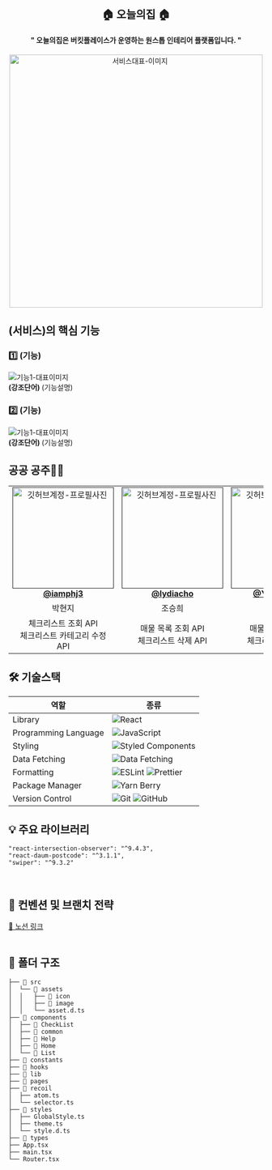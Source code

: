 <div align="center">

<h2> 🏠 오늘의집 🏠 </h2>
<h4>" 오늘의집은 버킷플레이스가 운영하는 원스톱 인테리어 플랫폼입니다. "</h4>

<img width="500px" src="https://github.com/GO-SOPT-GROUP5/ohouse-client/assets/81505421/2f77947c-6260-41f1-8ae2-dcd941105879"  alt="서비스대표-이미지"/>


</div>

<h2> (서비스)의 핵심 기능 </h2>

<h3> 1️⃣ (기능) </h3>
<img src=""  alt="기능1-대표이미지" />
<div ><strong> (강조단어) </strong> (기능설명)  <br/></div>


<h3> 2️⃣ (기능) </h3>
<img src=""  alt="기능1-대표이미지" />
<div ><strong> (강조단어) </strong> (기능설명)  <br/></div>


<h2> 공공 공주👸🏻 </h2>

<table align="center">
    <tr align="center">
        <td style="min-width: 200px;">
            <a href="">
              <img src="https://avatars.githubusercontent.com/u/73213437?v=4" width="200" alt="깃허브계정-프로필사진">
              <br />
              <b>@iamphj3</b>
            </a>
        </td>
      <td style="min-width: 200px;">
            <a href="">
              <img src="https://user-images.githubusercontent.com/81505421/231646330-7721ecc9-6624-410c-a640-5ba7cb2431fa.JPG" width="200" alt="깃허브계정-프로필사진">
              <br />
              <b>@lydiacho</b>
            </a>
        </td>
      <td style="min-width: 200px;">
            <a href="">
              <img src="https://user-images.githubusercontent.com/77691829/231671852-ba297bcf-74f2-48a4-aaa1-d79083536b0f.jpg" width="200" alt="깃허브계정-프로필사진">
              <br />
              <b>@Yeonseo-Jo</b>
            </a>
        </td>
    </tr>
    <tr align="center">
        <td>
            박현지 <br/>
      </td>
       <td>
            조승희 <br/>
      </td>
       <td>
            조연서 <br/>
      </td>
    </tr>
  	<tr align="center">
        <td>
            체크리스트 조회 API<br/>체크리스트 카테고리 수정 API 
      </td>
       <td>
            매물 목록 조회 API<br/>체크리스트 삭제 API
      </td>
       <td>
            매물 정보 수정 API<br/>체크리스트 생성 API
      </td>
    </tr>
</table>

<h2> 🛠 기술스택 </h2>

| 역할                 | 종류                                                                                                                                                                                                              |
| -------------------- | ----------------------------------------------------------------------------------------------------------------------------------------------------------------------------------------------------------------- |
| Library              | ![React](https://img.shields.io/badge/React-61DAFB?style=for-the-badge&logo=React&logoColor=black)                                                                                                                |
| Programming Language | ![JavaScript](https://img.shields.io/badge/JavaScript-F7DF1E.svg?style=for-the-badge&logo=JavaScript&logoColor=black)                                                                                             |
| Styling              | ![Styled Components](https://img.shields.io/badge/styled--components-DB7093?style=for-the-badge&logo=styled-components&logoColor=white)                                                                           |
| Data Fetching        | ![Data Fetching](https://img.shields.io/badge/Axios-5A29E4?style=for-the-badge&logo=Axios&logoColor=white)                                                                                                        |
| Formatting           | ![ESLint](https://img.shields.io/badge/ESLint-4B3263?style=for-the-badge&logo=eslint&logoColor=white) ![Prettier](https://img.shields.io/badge/Prettier-F7B93E?style=for-the-badge&logo=prettier&logoColor=white) |
| Package Manager      | ![Yarn Berry](https://img.shields.io/badge/Yarn_Berry-2C8EBB?style=for-the-badge&logo=yarn&logoColor=white)                                                                                                       |
| Version Control      | ![Git](https://img.shields.io/badge/git-%23F05033.svg?style=for-the-badge&logo=git&logoColor=white) ![GitHub](https://img.shields.io/badge/github-%23121011.svg?style=for-the-badge&logo=github&logoColor=white)  |



<h2> 💡 주요 라이브러리 </h2>

```
"react-intersection-observer": "^9.4.3",
"react-daum-postcode": "^3.1.1",
"swiper": "^9.3.2"
```

<br/>

<h2>  📄 컨벤션 및 브랜치 전략 </h2>
<a href="https://parkhyeonji.notion.site/ce3bcd0fcca343dd9c218db8ee40f349">🔗 노션 링크</a>

<br/>
<br/>

<h2> 📁 폴더 구조 </h2>

```
├── 📁 src
│  └── 📁 assets
│  │   ├── 📁 icon
│  │   ├── 📁 image
│  │   └── asset.d.ts
├── 📁 components
│  ├── 📁 CheckList
│  ├── 📁 common
│  ├── 📁 Help
│  ├── 📁 Home
│  └── 📁 List
├── 📁 constants
├── 📁 hooks
├── 📁 lib
├── 📁 pages
├── 📁 recoil
│  ├── atom.ts
│  └── selector.ts
├── 📁 styles
│  ├── GlobalStyle.ts
│  ├── theme.ts
│  └── style.d.ts
├── 📁 types
├── App.tsx
├── main.tsx
└── Router.tsx

```


<br/>

